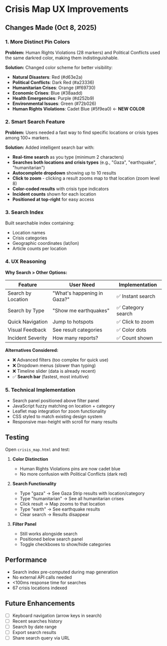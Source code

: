 # Crisis Map UX Improvements

## Changes Made (Oct 8, 2025)

### 1. **More Distinct Pin Colors**
**Problem:** Human Rights Violations (28 markers) and Political Conflicts used the same darkred color, making them indistinguishable.

**Solution:** Changed color scheme for better visibility:
- **Natural Disasters**: Red (#d63e2a)
- **Political Conflicts**: Dark Red (#a23336)
- **Humanitarian Crises**: Orange (#f69730)
- **Economic Crises**: Blue (#38aadd)
- **Health Emergencies**: Purple (#d252b9)
- **Environmental Issues**: Green (#72b026)
- **Human Rights Violations**: Cadet Blue (#5f9ea0) ← **NEW COLOR**

### 2. **Smart Search Feature**
**Problem:** Users needed a fast way to find specific locations or crisis types among 100+ markers.

**Solution:** Added intelligent search bar with:
- **Real-time search** as you type (minimum 2 characters)
- **Searches both locations and crisis types** (e.g., "Gaza", "earthquake", "humanitarian")
- **Autocomplete dropdown** showing up to 10 results
- **Click to zoom** - clicking a result zooms map to that location (zoom level 8)
- **Color-coded results** with crisis type indicators
- **Incident counts** shown for each location
- **Positioned at top-right** for easy access

### 3. **Search Index**
Built searchable index containing:
- Location names
- Crisis categories
- Geographic coordinates (lat/lon)
- Article counts per location

### 4. **UX Reasoning**
**Why Search > Other Options:**

| Feature | User Need | Implementation |
|---------|-----------|----------------|
| Search by Location | "What's happening in Gaza?" | ✅ Instant search |
| Search by Type | "Show me earthquakes" | ✅ Category search |
| Quick Navigation | Jump to hotspots | ✅ Click to zoom |
| Visual Feedback | See result categories | ✅ Color dots |
| Incident Severity | How many reports? | ✅ Count shown |

**Alternatives Considered:**
- ❌ Advanced filters (too complex for quick use)
- ❌ Dropdown menus (slower than typing)
- ❌ Timeline slider (data is already recent)
- ✅ **Search bar** (fastest, most intuitive)

### 5. **Technical Implementation**
- Search panel positioned above filter panel
- JavaScript fuzzy matching on location + category
- Leaflet map integration for zoom functionality
- CSS styled to match existing design system
- Responsive max-height with scroll for many results

## Testing

Open `crisis_map.html` and test:

1. **Color Distinction**
   - Human Rights Violations pins are now cadet blue
   - No more confusion with Political Conflicts (dark red)

2. **Search Functionality**
   - Type "gaza" → See Gaza Strip results with location/category
   - Type "humanitarian" → See all humanitarian crises
   - Click result → Map zooms to that location
   - Type "earth" → See earthquake results
   - Clear search → Results disappear

3. **Filter Panel**
   - Still works alongside search
   - Positioned below search panel
   - Toggle checkboxes to show/hide categories

## Performance
- Search index pre-computed during map generation
- No external API calls needed
- <100ms response time for searches
- 67 crisis locations indexed

## Future Enhancements
- [ ] Keyboard navigation (arrow keys in search)
- [ ] Recent searches history
- [ ] Search by date range
- [ ] Export search results
- [ ] Share search query via URL

